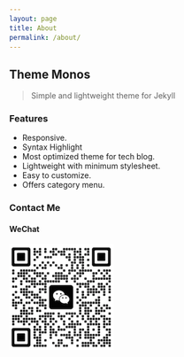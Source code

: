 ```yaml
---
layout: page
title: About
permalink: /about/
---
```


## Theme Monos
> Simple and lightweight theme for Jekyll

### Features
- Responsive.
- Syntax Highlight
- Most optimized theme for tech blog.
- Lightweight with minimum stylesheet.
- Easy to customize.
- Offers category menu.


### Contact Me 
#### WeChat
![WeChat](https://github.com/WangErXiao/WangErXiao/blob/main/images/Wechat.png?raw=true)
